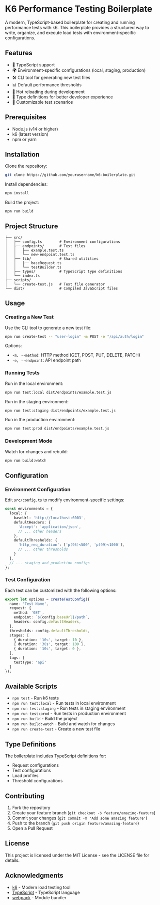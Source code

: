 # K6 Performance Testing Boilerplate

A modern, TypeScript-based boilerplate for creating and running performance tests with k6. This boilerplate provides a structured way to write, organize, and execute load tests with environment-specific configurations.

## Features

- 🎯 TypeScript support
- 🌍 Environment-specific configurations (local, staging, production)
- 🛠️ CLI tool for generating new test files
- 📊 Default performance thresholds
- 🔄 Hot reloading during development
- 📝 Type definitions for better developer experience
- 🎨 Customizable test scenarios

## Prerequisites

- Node.js (v14 or higher)
- k6 (latest version)
- npm or yarn

## Installation

Clone the repository:
```sh
git clone https://github.com/yourusername/k6-boilerplate.git
```

Install dependencies:
```sh
npm install
```

Build the project:
```sh
npm run build
```

## Project Structure

```
├── src/
│   ├── config.ts        # Environment configurations
│   ├── endpoints/       # Test files
│   │   ├── example.test.ts
│   │   └── new-endpoint.test.ts
│   ├── lib/             # Shared utilities
│   │   ├── baseRequest.ts
│   │   └── testBuilder.ts
│   ├── types/           # TypeScript type definitions
│   └── index.ts
├── scripts/
│   └── create-test.js   # Test file generator
└── dist/                # Compiled JavaScript files
```

## Usage

### Creating a New Test

Use the CLI tool to generate a new test file:
```sh
npm run create-test -- "user-login" -m POST -e "/api/auth/login"
```

Options:
- `-m, --method`: HTTP method (GET, POST, PUT, DELETE, PATCH)
- `-e, --endpoint`: API endpoint path

### Running Tests

Run in the local environment:
```sh
npm run test:local dist/endpoints/example.test.js
```

Run in the staging environment:
```sh
npm run test:staging dist/endpoints/example.test.js
```

Run in the production environment:
```sh
npm run test:prod dist/endpoints/example.test.js
```

### Development Mode

Watch for changes and rebuild:
```sh
npm run build:watch
```

## Configuration

### Environment Configuration

Edit `src/config.ts` to modify environment-specific settings:

```typescript
const environments = {
  local: {
    baseUrl: 'http://localhost:6003',
    defaultHeaders: {
      'Accept': 'application/json',
      // ... other headers
    },
    defaultThresholds: {
      'http_req_duration': ['p(95)<500', 'p(99)<1000'],
      // ... other thresholds
    }
  },
  // ... staging and production configs
};
```

### Test Configuration

Each test can be customized with the following options:

```typescript
export let options = createTestConfig({
  name: 'Test Name',
  request: {
    method: 'GET',
    endpoint: `${config.baseUrl}/path`,
    headers: config.defaultHeaders,
  },
  thresholds: config.defaultThresholds,
  stages: [
    { duration: '10s', target: 10 },
    { duration: '30s', target: 100 },
    { duration: '10s', target: 0 },
  ],
  tags: {
    testType: 'api'
  }
});
```

## Available Scripts

- `npm test` - Run k6 tests
- `npm run test:local` - Run tests in local environment
- `npm run test:staging` - Run tests in staging environment
- `npm run test:prod` - Run tests in production environment
- `npm run build` - Build the project
- `npm run build:watch` - Build and watch for changes
- `npm run create-test` - Create a new test file

## Type Definitions

The boilerplate includes TypeScript definitions for:

- Request configurations
- Test configurations
- Load profiles
- Threshold configurations

## Contributing

1. Fork the repository
2. Create your feature branch (`git checkout -b feature/amazing-feature`)
3. Commit your changes (`git commit -m 'Add some amazing feature'`)
4. Push to the branch (`git push origin feature/amazing-feature`)
5. Open a Pull Request

## License

This project is licensed under the MIT License - see the LICENSE file for details.

## Acknowledgments

- [k6](https://k6.io/) - Modern load testing tool
- [TypeScript](https://www.typescriptlang.org/) - TypeScript language
- [webpack](https://webpack.js.org/) - Module bundler

